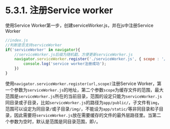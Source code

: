 # 5.3.1. 注册Service worker

使用Service Worker第一步，创建serviceWorker.js，并在js中注册Service Worker

```javascript
//index.js
//判断是否支持serviceWorker
if('serviceWorker' in navigator){
    //serviceWorker.js后缀为随机戳，方便更新serviceWorker.js
    navigator.serviceWorker.register('./serviceWorker.js', { scope : '/'}).then(function(){
        console.log('service worker注册成功');
    })
}
```

使用`navigator.serviceWorker.register(url,scope)`注册Service Worker，第一个参数为`serviceWorker.js`的地址，第二个参数`scope`为缓存文件的范围，最大范围是`serviceWorker.js`所在的当前目录，范围的设定只能为`serviceWorker.js`同目录或子目录，比如`serviceWorker.js`的路径为`app/public/`，子文件有`img`，范围可以设定为同目录`/`或子目录`/img/`，不能设为`app/static/`等非同目录和子目录，因此需要将`serviceWorker.js`放在需要缓存的文件的最外层路径里。当第二个参数为空时，默认是范围是同目录范围，即`/`。